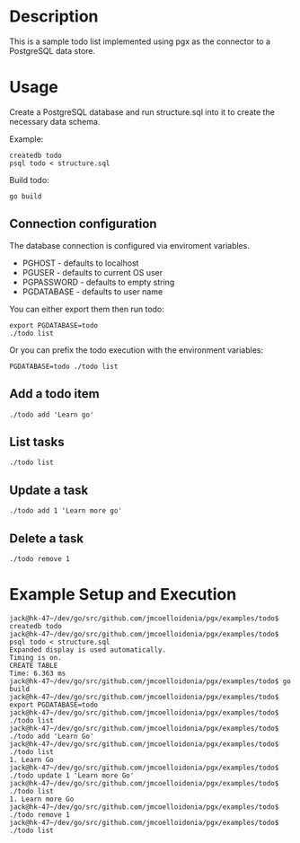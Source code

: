 # Description

This is a sample todo list implemented using pgx as the connector to a
PostgreSQL data store.

# Usage

Create a PostgreSQL database and run structure.sql into it to create the
necessary data schema.

Example:

    createdb todo
    psql todo < structure.sql

Build todo:

    go build

## Connection configuration

The database connection is configured via enviroment variables.

* PGHOST - defaults to localhost
* PGUSER - defaults to current OS user
* PGPASSWORD - defaults to empty string
* PGDATABASE - defaults to user name

You can either export them then run todo:

    export PGDATABASE=todo
    ./todo list

Or you can prefix the todo execution with the environment variables:

    PGDATABASE=todo ./todo list

## Add a todo item

    ./todo add 'Learn go'

## List tasks

    ./todo list

## Update a task

    ./todo add 1 'Learn more go'

## Delete a task

    ./todo remove 1

# Example Setup and Execution

    jack@hk-47~/dev/go/src/github.com/jmcoelloidonia/pgx/examples/todo$ createdb todo
    jack@hk-47~/dev/go/src/github.com/jmcoelloidonia/pgx/examples/todo$ psql todo < structure.sql
    Expanded display is used automatically.
    Timing is on.
    CREATE TABLE
    Time: 6.363 ms
    jack@hk-47~/dev/go/src/github.com/jmcoelloidonia/pgx/examples/todo$ go build
    jack@hk-47~/dev/go/src/github.com/jmcoelloidonia/pgx/examples/todo$ export PGDATABASE=todo
    jack@hk-47~/dev/go/src/github.com/jmcoelloidonia/pgx/examples/todo$ ./todo list
    jack@hk-47~/dev/go/src/github.com/jmcoelloidonia/pgx/examples/todo$ ./todo add 'Learn Go'
    jack@hk-47~/dev/go/src/github.com/jmcoelloidonia/pgx/examples/todo$ ./todo list
    1. Learn Go
    jack@hk-47~/dev/go/src/github.com/jmcoelloidonia/pgx/examples/todo$ ./todo update 1 'Learn more Go'
    jack@hk-47~/dev/go/src/github.com/jmcoelloidonia/pgx/examples/todo$ ./todo list
    1. Learn more Go
    jack@hk-47~/dev/go/src/github.com/jmcoelloidonia/pgx/examples/todo$ ./todo remove 1
    jack@hk-47~/dev/go/src/github.com/jmcoelloidonia/pgx/examples/todo$ ./todo list
